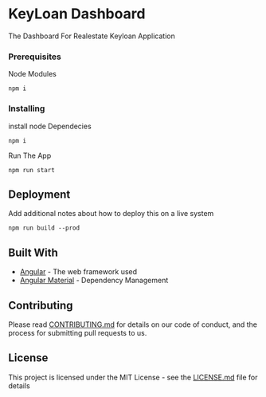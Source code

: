 # KeyLoan Dashboard

The Dashboard For Realestate Keyloan Application

### Prerequisites

Node Modules

```
npm i
```

### Installing

install node Dependecies

```
npm i
```

Run The App

```
npm run start
```

## Deployment

Add additional notes about how to deploy this on a live system

```
npm run build --prod
```

## Built With

- [Angular](https://angular.io/docs) - The web framework used
- [Angular Material](https://material.angular.io/guide/getting-started) - Dependency Management

## Contributing

Please read [CONTRIBUTING.md](https://gist.github.com/PurpleBooth/b24679402957c63ec426) for details on our code of conduct, and the process for submitting pull requests to us.

## License

This project is licensed under the MIT License - see the [LICENSE.md](LICENSE.md) file for details
